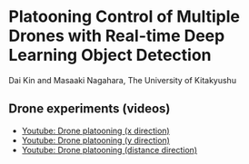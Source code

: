 # Platooning Control of Multiple Drones with Real-time Deep Learning Object Detection
Dai Kin and Masaaki Nagahara, The University of Kitakyushu

## Drone experiments (videos)
- [Youtube: Drone platooning (x direction)](https://youtu.be/qAi8CqhSB1k)
- [Youtube: Drone platooning (y direction)](https://youtu.be/-n8hGXN1JWU)
- [Youtube: Drone platooning (distance direction)](https://youtu.be/1GI0PW0yrqM)